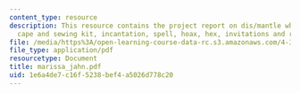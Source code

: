 ```yaml
---
content_type: resource
description: This resource contains the project report on dis/mantle which includes
  cape and sewing kit, incantation, spell, hoax, hex, invitations and responses etc.
file: /media/https%3A/open-learning-course-data-rc.s3.amazonaws.com/4-370-interrogative-design-workshop-fall-2005/1e6a4de7c16f5238bef4a5026d778c20_marissa_jahn.pdf
file_type: application/pdf
resourcetype: Document
title: marissa_jahn.pdf
uid: 1e6a4de7-c16f-5238-bef4-a5026d778c20
---
```

